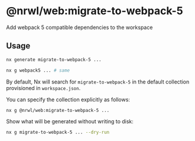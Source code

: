 # @nrwl/web:migrate-to-webpack-5

Add webpack 5 compatible dependencies to the workspace

## Usage

```bash
nx generate migrate-to-webpack-5 ...
```

```bash
nx g webpack5 ... # same
```

By default, Nx will search for `migrate-to-webpack-5` in the default collection provisioned in `workspace.json`.

You can specify the collection explicitly as follows:

```bash
nx g @nrwl/web:migrate-to-webpack-5 ...
```

Show what will be generated without writing to disk:

```bash
nx g migrate-to-webpack-5 ... --dry-run
```
